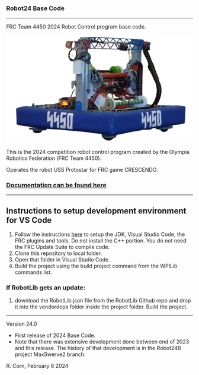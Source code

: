 ### Robot24 Base Code
----------------------------------------------------------------------------
FRC Team 4450 2024 Robot Control program base code.

![The USS ProtoStar](resources/bot.png)

This is the 2024 competition robot control program created by the Olympia Robotics Federation (FRC Team 4450). 

Operates the robot USS Protostar for FRC game CRESCENDO.

### [Documentation can be found here](https://docs.google.com/document/d/1zERsIV9IP5XDU3M_6nbmJp7ZdcOXqVgWPSuCti4E938/edit)

----------------------------------------------------------------------------
## Instructions to setup development environment for VS Code
1) Follow the instructions [here](https://docs.wpilib.org/en/stable/docs/zero-to-robot/step-2/index.html) to setup the JDK, Visual Studio Code, the FRC plugins and tools. Do not install the C++ portion. You do not need the FRC Update Suite to compile code.
2) Clone this repository to local folder.
3) Open that folder in Visual Studio Code.
4) Build the project using the build project command from the WPILib commands list.

### If RobotLib gets an update:
1) download the RobotLib.json file from the RobotLib Github repo and drop it into the vendordeps folder inside the project folder. Build the project.
****************************************************************************************************************
Version 24.0

*   First release of 2024 Base Code.
*   Note that there was extensive development done between end of 2023 and this release. The history of
    that development is in the Robot24B project MaxSwerve2 branch.
 
R. Corn, February 6 2024
